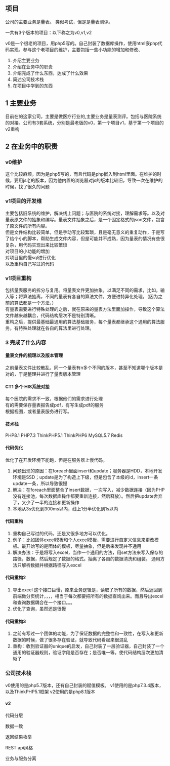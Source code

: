 ## 项目

公司的主要业务是量表。
类似考试，但是是量表测评。

一共有3个版本的项目：以下称之为v0,v1,v2

v0是一个很老的项目，用php5写的。自己封装了数据库操作，使用html嵌php代码实现。参与这个老项目的维护，主要包括一些小功能的增加和修改、



1. 介绍主要业务
2. 介绍在业务中的职责
3. 介绍完成了什么东西，达成了什么效果
4. 简述公司技术栈
5. 在项目中学到的东西

## 1 主要业务
目前在的这家公司，主要是做医疗行业的,主要业务是量表测评。包括与医院系统的对接。公司有3套系统，分别是最老版的v0，第一个项目v1，基于第一个项目的v2重构




## 2 在业务中的职责
### v0维护
这个比较麻烦，因为是php5写的，而且代码是php嵌入到html里面。在维护的时候，要用js老的版本，因为他内置的浏览器对js的版本比较旧，导致一次在维护的时候，找了很久的问题  

### v1项目的开发维
主要包括旧系统的维护，解决线上问题；与医院的系统对接，理解需求等。以及对量表原文件的抽象和编写。量表文件抽象之后，是一个固定格式的json文件，包含了原文件的所有内容。  
但是文件结构比较简单，但是手动写比较繁琐，且是毫无意义的重复动作，于是写了给个小的脚本，帮助生成文件内容，但是可能并不成熟，因为量表的情况有些很复杂，用代码实现出来比较繁琐  
对项目的小功能的增加  
对项目里的慢sql进行优化  
以及重构自己写过的代码  

### v1项目重构
包括量表服务的拆分与复用。将量表文件更加抽象，以满足不同的需求，比如，输入等；将算法抽离，不同的量表有各自的算法文件，方便进特异化处理。（因为之前的算法都是一个方法，）  
有量表需要进行特殊处理的之后，就在原来的量表方法里面加操作，导致这个算法文件越来越耦合，代码结构层次不是特别清晰。  
重构之后，提供最基础最通用的算法基础服务，每个量表都继承这个通用的算法服务，有特殊处理就在各自的算法里进行处理。  


### 3 完成了什么内容
#### 量表文件的梳理以及版本管理
之前量表文件比较散乱，同一个量表有n多个不同的版本，甚至不知道哪个版本是对的，于是整理并进行了量表版本管理

#### CT1 多个 HIS系统对接
每个医院的需求不一致，根据他们的需求进行处理  
有的需要保存量表报告成pdf，有写生成pdf的服务  
根据视图，或者量表服务进行写。

#### 技术栈
PHP8.1 PHP7.3 ThinkPHP5.1 ThinkPHP6 MySQL5.7 Redis


#### 代码优化
优化了在开发环境下能跑，但是在服务器上慢代码。
1. 问题出现的原因：在foreach里面insert和update；服务器是HDD，本地开发环境是SSD；update是为了构造上下级，但是包含了本级的id，insert一条update一条，所以导致很慢
2. 解决：在foreach里面整合了insert数据，一次写入，减少数据连接（因为PHP没有连接池，每次数据库操作都要重新连接，然后释放）。然后把update舍弃了，又少了一半的连接和更新操作
3. 本地从3s优化到300ms以内，线上1分半优化到1s以内

#### 代码重构
1. 重构自己写过的代码，还是又很多地方可以优化。
2. 例子：比如团体excel模板和个人excel模板，需要进行自定义信息来更改模板。最开始写的是团体的模板，尽量抽象，但是后来发现并不通用
3. 解决办法：于是将写入excel，当作一个通用的方法，用set方法来写入保存的路径，数据，然后规定了数据的格式。抽离了各自的数据清洗和组装。  通用方法只解析数据并根据路径写入excel

#### 代码重构2
1. 导出excel 这个接口巨慢，原来业务逻辑是，读取了所有的数据，然后返回到前端做分页统计，，，，相当于每次都要把所有的数据查询出来。而且导出excel和查询数据耦合在一个接口。。。
2. 优化了查询，虽然还是很慢

#### 代码重构3
1. 之前有写过一个团体的功能，为了保证数据的完整性和一致性，在写入和更新数据的时候，做了很多存在验证，就导致代码看起来很混乱
2. 重构：收到验证器的unique的启发，自己封装了一层验证器，自己封装了一个通用的验证器规则，验证字段是否存在；是否唯一等。使代码结构层次更加清晰了


### 公司技术栈
v0使用的是php5.7版本，还有自己封装的赋值模板。
v1使用的是php7.3.4版本，以及ThinkPHP5.1框架
v2使用的是php8.1版本

#### v2
代码分层

数据一致

返回结果枚举

REST api风格

业务与服务分离